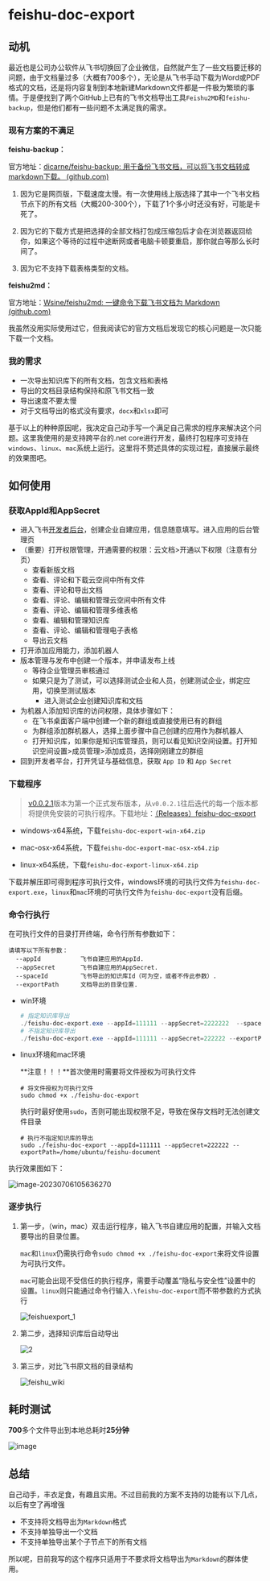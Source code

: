 # feishu-doc-export

## 动机

最近也是公司办公软件从飞书切换回了企业微信，自然就产生了一些文档要迁移的问题，由于文档量过多（大概有700多个），无论是从飞书手动下载为Word或PDF格式的文档，还是将内容复制到本地新建Markdown文件都是一件极为繁琐的事情。于是便找到了两个GitHub上已有的飞书文档导出工具`Feishu2MD`和`feishu-backup`，但是他们都有一些问题不太满足我的需求。

### 现有方案的不满足

**feishu-backup：**

官方地址：[dicarne/feishu-backup: 用于备份飞书文档，可以将飞书文档转成markdown下载。 (github.com)](https://github.com/dicarne/feishu-backup)

1. 因为它是网页版，下载速度太慢。有一次使用线上版选择了其中一个飞书文档节点下的所有文档（大概200-300个），下载了1个多小时还没有好，可能是卡死了。

2. 因为它的下载方式是把选择的全部文档打包成压缩包后才会在浏览器返回给你，如果这个等待的过程中途断网或者电脑卡顿要重启，那你就白等那么长时间了。

3. 因为它不支持下载表格类型的文档。

**feishu2md：**

官方地址：[Wsine/feishu2md: 一键命令下载飞书文档为 Markdown (github.com)](https://github.com/Wsine/feishu2md)

我虽然没用实际使用过它，但我阅读它的官方文档后发现它的核心问题是一次只能下载一个文档。

### 我的需求

- 一次导出知识库下的所有文档，包含文档和表格
- 导出的文档目录结构保持和原飞书文档一致
- 导出速度不要太慢
- 对于文档导出的格式没有要求，`docx`和`xlsx`即可

基于以上的种种原因呢，我决定自己动手写一个满足自己需求的程序来解决这个问题。这里我使用的是支持跨平台的.net core进行开发，最终打包程序可支持在`windows`、`linux`、`mac`系统上运行。这里将不赘述具体的实现过程，直接展示最终的效果图吧。

## 如何使用

### 获取AppId和AppSecret

- 进入飞书[开发者后台](https://open.feishu.cn/app)，创建企业自建应用，信息随意填写。进入应用的后台管理页
- （重要）打开权限管理，开通需要的权限：云文档>开通以下权限（注意有分页）
  - 查看新版文档
  - 查看、评论和下载云空间中所有文件
  - 查看、评论和导出文档
  - 查看、评论、编辑和管理云空间中所有文件
  - 查看、评论、编辑和管理多维表格
  - 查看、编辑和管理知识库
  - 查看、评论、编辑和管理电子表格
  - 导出云文档
- 打开添加应用能力，添加机器人
- 版本管理与发布中创建一个版本，并申请发布上线
  - 等待企业管理员审核通过
  - 如果只是为了测试，可以选择测试企业和人员，创建测试企业，绑定应用，切换至测试版本
    - 进入测试企业创建知识库和文档
- 为机器人添加知识库的访问权限，具体步骤如下：
  - 在飞书桌面客户端中创建一个新的群组或直接使用已有的群组
  - 为群组添加群机器人，选择上面步骤中自己创建的应用作为群机器人
  - 打开知识库，如果你是知识库管理员，则可以看见知识空间设置。打开知识空间设置>成员管理>添加成员，选择刚刚建立的群组
- 回到开发者平台，打开凭证与基础信息，获取 `App ID` 和 `App Secret`

### 下载程序

> [v0.0.2.1](https://github.com/xhnbzdl/feishu-doc-export/releases/tag/0.0.2.1)版本为第一个正式发布版本，从`v0.0.2.1`往后迭代的每一个版本都将提供免安装的可执行程序。下载地址：[（Releases）feishu-doc-export](https://github.com/xhnbzdl/feishu-doc-export/releases)

- windows-x64系统，下载`feishu-doc-export-win-x64.zip`

- mac-osx-x64系统，下载`feishu-doc-export-mac-osx-x64.zip`
- linux-x64系统，下载`feishu-doc-export-linux-x64.zip`

下载并解压即可得到程序可执行文件，windows环境的可执行文件为`feishu-doc-export.exe`，`linux`和`mac`环境的可执行文件为`feishu-doc-export`没有后缀。

### 命令行执行

在可执行文件的目录打开终端，命令行所有参数如下：

```
请填写以下所有参数：
  --appId           飞书自建应用的AppId.
  --appSecret       飞书自建应用的AppSecret.
  --spaceId         飞书导出的知识库Id（可为空，或者不传此参数）.
  --exportPath      文档导出的目录位置.
```

- win环境

  ```powershell
  # 指定知识库导出
  ./feishu-doc-export.exe --appId=111111 --appSecret=2222222  --spaceId=333333 --exportPath=E:\temp\测试飞书文档
  # 不指定知识库导出
  ./feishu-doc-export.exe --appId=111111 --appSecret=222222 --exportPath=E:\temp\测试飞书文档
  ```

- linux环境和mac环境

  **注意！！！**首次使用时需要将文件授权为可执行文件

  ```shell
  # 将文件授权为可执行文件
  sudo chmod +x ./feishu-doc-export
  ```

  执行时最好使用`sudo`，否则可能出现权限不足，导致在保存文档时无法创建文件目录

  ```shell
  # 执行不指定知识库的导出
  sudo ./feishu-doc-export --appId=111111 --appSecret=222222 --exportPath=/home/ubuntu/feishu-document
  ```

执行效果图如下：

![image-20230706105636270](https://github.com/xhnbzdl/feishu-doc-export/assets/84184815/aea85f4b-51bc-4e77-a047-1b52b1a75c23)

### 逐步执行

1. 第一步，（win，mac）双击运行程序，输入飞书自建应用的配置，并输入文档要导出的目录位置。

   `mac`和`linux`仍需执行命令`sudo chmod +x ./feishu-doc-export`来将文件设置为可执行文件。

   `mac`可能会出现不受信任的执行程序，需要手动覆盖“隐私与安全性”设置中的设置。`linux`则只能通过命令行输入`.\feishu-doc-export`而不带参数的方式执行

   ![feishuexport_1](https://github.com/xhnbzdl/feishu-doc-export/assets/84184815/cd8b8ab1-ec46-4d19-8844-794e58c305e8)

2. 第二步，选择知识库后自动导出

   ![2](https://github.com/xhnbzdl/feishu-doc-export/assets/84184815/c1a09804-1d9c-414e-94f4-9a5be7230b22)

3. 第三步，对比飞书原文档的目录结构

   ![feishu_wiki](https://github.com/xhnbzdl/feishu-doc-export/assets/84184815/ddc6f0c0-3ace-4498-8bc4-02effc5ee5ea)

## 耗时测试

**700**多个文件导出到本地总耗时**25分钟**

![image](https://github.com/xhnbzdl/feishu-doc-export/assets/84184815/77c97483-8c32-4de0-97d8-a0ef9211cab8)

## 总结

自己动手，丰衣足食，有趣且实用。不过目前我的方案不支持的功能有以下几点，以后有空了再增强

- 不支持将文档导出为`Markdown`格式
- 不支持单独导出一个文档
- 不支持单独导出某个子节点下的所有文档

所以呢，目前我写的这个程序只适用于不要求将文档导出为`Markdown`的群体使用。